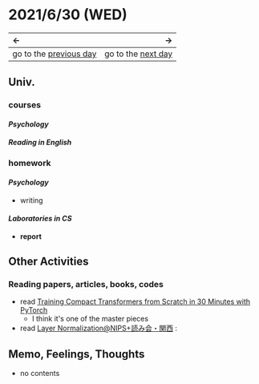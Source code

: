 # 2021/6/30 (WED)
|←|→|
|:---|---:|
go to the [previous day](./29th.md) | go to the [next day](../July/1st.md)

## Univ.
### courses
#### *Psychology*

#### *Reading in English*

### homework
#### *Psychology*
- writing

#### *Laboratories in CS*
- **report**

## Other Activities

### Reading papers, articles, books, codes
- read [Training Compact Transformers from Scratch in 30 Minutes with PyTorch](https://medium.com/pytorch/training-compact-transformers-from-scratch-in-30-minutes-with-pytorch-ff5c21668ed5)
  - I think it's one of the master pieces
- read [Layer Normalization@NIPS+読み会・関西](https://www.slideshare.net/KeigoNishida/layer-normalizationnips)
:

## Memo, Feelings, Thoughts
- no contents
